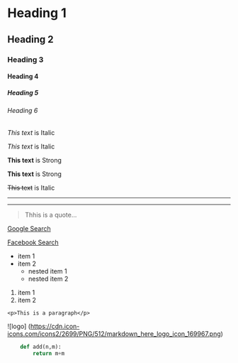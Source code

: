 <!-- Heading-->
# Heading 1
## Heading 2
### Heading 3
#### Heading 4
##### Heading 5
###### Heading 6


<!--Italics-->

*This text* is Italic

_This text_ is Italic

<!--Strong-->

**This text** is Strong

__This text__ is Strong


<!--Strikethrough-->

~~This text~~ is Italic

<!--Horinzontl rule-->

---
___

<!--Blockquote-->

>Thhis is a quote...

<!--Links-->

[Google Search](http://www.google.com/)

[Facebook Search](http://www.facebook.com "Facebook search")


<!--ul-->
* item 1
* item 2
    * nested item 1
    * nested item 2

<!--ol-->
1. item 1
1. item 2

<!--Inline code block-->

`<p>This is a paragraph</p>`

<!--image-->
![logo]
(https://cdn.icon-icons.com/icons2/2699/PNG/512/markdown_here_logo_icon_169967.png)


<!--code block-->

````python
    def add(n,m):
        return m+m
````

